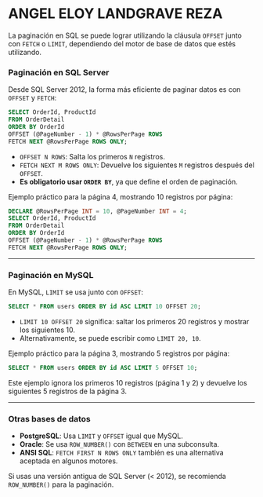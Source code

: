 # ANGEL ELOY LANDGRAVE REZA

La paginación en SQL se puede lograr utilizando la cláusula `OFFSET` junto con `FETCH` o `LIMIT`, dependiendo del motor de base de datos que estés utilizando.

### **Paginación en SQL Server**
Desde SQL Server 2012, la forma más eficiente de paginar datos es con `OFFSET` y `FETCH`:

```sql
SELECT OrderId, ProductId
FROM OrderDetail
ORDER BY OrderId
OFFSET (@PageNumber - 1) * @RowsPerPage ROWS
FETCH NEXT @RowsPerPage ROWS ONLY;
```

- `OFFSET N ROWS`: Salta los primeros `N` registros.
- `FETCH NEXT M ROWS ONLY`: Devuelve los siguientes `M` registros después del `OFFSET`.
- **Es obligatorio usar `ORDER BY`**, ya que define el orden de paginación.

Ejemplo práctico para la página 4, mostrando 10 registros por página:

```sql
DECLARE @RowsPerPage INT = 10, @PageNumber INT = 4;
SELECT OrderId, ProductId
FROM OrderDetail
ORDER BY OrderId
OFFSET (@PageNumber - 1) * @RowsPerPage ROWS
FETCH NEXT @RowsPerPage ROWS ONLY;
```

---

### **Paginación en MySQL**
En MySQL, `LIMIT` se usa junto con `OFFSET`:

```sql
SELECT * FROM users ORDER BY id ASC LIMIT 10 OFFSET 20;
```

- `LIMIT 10 OFFSET 20` significa: saltar los primeros 20 registros y mostrar los siguientes 10.
- Alternativamente, se puede escribir como `LIMIT 20, 10`.

Ejemplo práctico para la página 3, mostrando 5 registros por página:

```sql
SELECT * FROM users ORDER BY id ASC LIMIT 5 OFFSET 10;
```

Este ejemplo ignora los primeros 10 registros (página 1 y 2) y devuelve los siguientes 5 registros de la página 3.

---

### **Otras bases de datos**
- **PostgreSQL**: Usa `LIMIT` y `OFFSET` igual que MySQL.
- **Oracle**: Se usa `ROW_NUMBER()` con `BETWEEN` en una subconsulta.
- **ANSI SQL**: `FETCH FIRST N ROWS ONLY` también es una alternativa aceptada en algunos motores.

Si usas una versión antigua de SQL Server (< 2012), se recomienda `ROW_NUMBER()` para la paginación.
